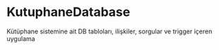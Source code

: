 # KutuphaneDatabase
Kütüphane sistemine ait DB tabloları, ilişkiler, sorgular ve trigger içeren uygulama
